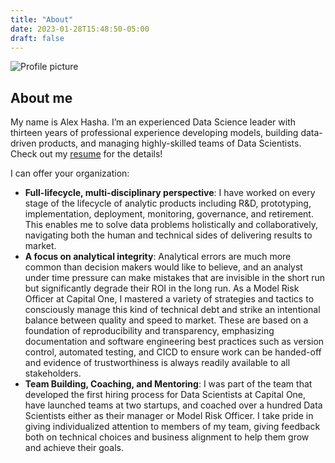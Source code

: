 ```yaml
---
title: "About"
date: 2023-01-28T15:48:50-05:00
draft: false
---
```


<div class="side-image">
<img src="/images/hasha_profile.jpg" alt="Profile picture">
</div>

<div class="side-image-main">

## About me

My name is Alex Hasha.  I’m an experienced Data Science leader with thirteen years of
professional experience developing models, building data-driven products, and managing
highly-skilled teams of Data Scientists.  Check out my [resume](/documents/alex_hasha_resume.pdf)
for the details!

I can offer your organization:

* **Full-lifecycle, multi-disciplinary perspective**: I have worked on every stage of the
  lifecycle of analytic products including R&D, prototyping, implementation, deployment,
  monitoring, governance, and retirement. This enables me to solve data problems holistically
  and collaboratively, navigating both the human and technical sides of delivering results to
  market.
* **A focus on analytical integrity**:  Analytical errors are much more common
  than decision makers would like to believe, and an analyst under time pressure can make
  mistakes that are invisible in the short run but significantly degrade their ROI in the long run.
  As a Model Risk Officer at Capital One, I mastered a variety of strategies and tactics to consciously
  manage this kind of technical debt and strike an intentional balance between quality and
  speed to market. These are based on a foundation of reproducibility and transparency,
  emphasizing documentation and software engineering best practices such as version control,
  automated testing, and CICD to ensure work can be handed-off and evidence of
  trustworthiness is always readily available to all stakeholders.
* **Team Building, Coaching, and Mentoring**: I was part of the team that developed the first hiring
  process for Data Scientists at Capital One, have launched teams at two startups, and coached over a hundred Data
  Scientists either as their manager or Model Risk Officer. I take pride in giving
  individualized attention to members of my team, giving feedback both on technical
  choices and business alignment to help them grow and achieve their goals.
</div>